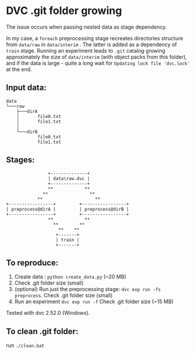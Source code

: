 # DVC .git folder growing

The issue occurs when passing nested data as stage dependency.

In my case, a `foreach` preprocessing stage recreates directories structure from `data/raw` in `data/interim` . The latter is added as a dependency of `train` stage. Running an experiment leads to `.git` catalog growing approximately the size of `data/interim` (with object packs from this folder), and if the data is large - quite a long wait for `Updating lock file 'dvc.lock'` at the end.

## Input data:
```
data
└───raw
    ├───dirA
    │       file0.txt
    │       file1.txt
    │
    └───dirB
            file0.txt
            file1.txt
```

## Stages:
```
                +--------------+
                | data\raw.dvc |
                +--------------+
                **            **
              **                **
            **                    **
+-----------------+         +-----------------+
| preprocess@dirA |         | preprocess@dirB |
+-----------------+         +-----------------+
                **            **
                  **        **
                    **    **
                   +-------+
                   | train |
                   +-------+
```

## To reproduce:
1. Create data : `python create_data.py` (~20 MB)
2. Check .git folder size (small)
3. (optional) Run just the preprocessing stage: `dvc exp run -fs preprocess`.
Check .git folder size (small)
4. Run an experiment `dvc exp run -f`
Check .git folder size (~15 MB)

Tested with dvc 2.52.0 (Windows).

## To clean .git folder:
run `./clean.bat`
